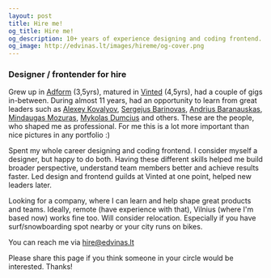 ```yaml
---
layout: post
title: Hire me!
og_title: Hire me!
og_description: 10+ years of experience designing and coding frontend.
og_image: http://edvinas.lt/images/hireme/og-cover.png
---
```


### Designer / frontender for hire

Grew up in [Adform](https://adform.com) (3,5yrs), matured in [Vinted](https://vinted.com) (4,5yrs), had a couple of gigs in-between. During almost 11 years, had an opportunity to learn from great leaders such as [Alexey Kovalyov](https://www.linkedin.com/in/aleksejkovaliov/), [Sergejus Barinovas](https://www.linkedin.com/in/sergejus/), [Andrius Baranauskas](https://www.linkedin.com/in/andriusbaranauskas/), [Mindaugas Mozuras](https://www.linkedin.com/in/mindaugasmozuras/), [Mykolas Dumcius](https://www.linkedin.com/in/mykolasdumcius/) and others. These are the people, who shaped me as professional. For me this is a lot more important than nice pictures in any portfolio :)

Spent my whole career designing and coding frontend. I consider myself a designer, but happy to do both. Having these different skills helped me build broader perspective, understand team members better and achieve results faster. Led design and frontend guilds at Vinted at one point, helped new leaders later.

Looking for a company, where I can learn and help shape great products and teams. Ideally, remote (have experience with that), Vilnius (where I'm based now) works fine too. Will consider relocation. Especially if you have surf/snowboarding spot nearby or your city runs on bikes.

You can reach me via <a href="mailto:hire@edvinas.lt" class="is-highlighted">hire@edvinas.lt</a>

<p class="post__meta">
  Please share this page if you think someone in your circle would be interested. Thanks!
</p>
